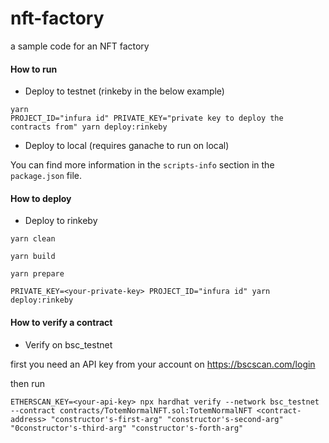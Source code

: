# nft-factory
a sample code for an NFT factory


#### How to run

-   Deploy to testnet (rinkeby in the below example)

```
yarn
PROJECT_ID="infura id" PRIVATE_KEY="private key to deploy the contracts from" yarn deploy:rinkeby
```

-   Deploy to local (requires ganache to run on local)


You can find more information in the `scripts-info` section in the `package.json` file.


#### How to deploy

-   Deploy to rinkeby

```
yarn clean

yarn build

yarn prepare

PRIVATE_KEY=<your-private-key> PROJECT_ID="infura id" yarn deploy:rinkeby
```

#### How to verify a contract

- Verify on bsc_testnet

first you need an API key from your account on https://bscscan.com/login

then run 

```
ETHERSCAN_KEY=<your-api-key> npx hardhat verify --network bsc_testnet --contract contracts/TotemNormalNFT.sol:TotemNormalNFT <contract-address> "constructor's-first-arg" "constructor's-second-arg" "0constructor's-third-arg" "constructor's-forth-arg"
```
